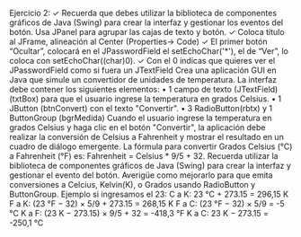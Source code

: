 Ejercicio 2: ✓ Recuerda que debes utilizar la biblioteca de componentes gráficos de Java (Swing) para crear la interfaz y gestionar los eventos del botón. Usa JPanel para agrupar las cajas de texto y botón. ✓ Coloca título al JFrame, alineación al Center (Properties-> Code) ✓ El primer botón “Ocultar”, colocará en el JPasswordField el setEchoChar('*'), el de “Ver”, lo coloca con setEchoChar((char)0).
✓ Con el 0 indicas que quieres ver el JPasswordField como si fuera un JTextField Crea una aplicación GUI en Java que simule un convertidor de unidades de temperatura. La interfaz debe contener los siguientes elementos: • 1 campo de texto (JTextField)(txtBox) para que el usuario ingrese la temperatura en grados Celsius.
• 1 JButton (btnConvert) con el texto "Convertir". • 3 RadioButton(rbtx) y 1 ButtonGroup (bgrMedida) Cuando el usuario ingrese la temperatura en grados Celsius y haga clic en el botón "Convertir", la aplicación debe realizar la conversión de Celsius a Fahrenheit y mostrar el resultado en un cuadro de diálogo emergente. La fórmula para convertir Grados Celsius (°C) a Fahrenheit (°F) es: Fahrenheit = Celsius * 9/5 + 32. Recuerda utilizar la biblioteca de componentes gráficos de Java (Swing) para crear la interfaz y gestionar el evento del botón. Averigüe como mejorarlo para que emita conversiones a Celcius, Kelvin(K), o Grados usando RadioButton y ButtonGroup. Ejemplo si ingresamos el 23: C a K: 23 °C + 273.15 = 296,15 K F a K: (23 °F − 32) × 5/9 + 273.15 = 268,15 K
F a C: (23 °F − 32) × 5/9 = -5 °C K a F: (23 K − 273.15) × 9/5 + 32 = -418,3 °F K a C: 23 K − 273.15 = -250,1 °C
